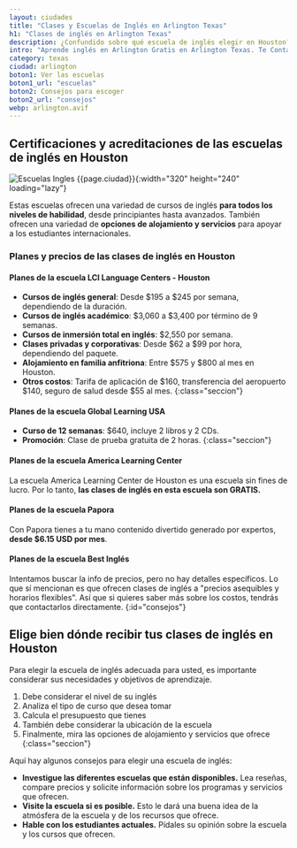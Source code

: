```yaml
---
layout: ciudades
title: "Clases y Escuelas de Inglés en Arlington Texas"
h1: "Clases de inglés en Arlington Texas"
description: ¿Confundido sobre qué escuela de inglés elegir en Houston? ¡Haz clic y aclara tus dudas ahora! 🤩
intro: "Aprende inglés en Arlington Gratis en Arlington Texas. Te Contamos Cómo"
category: texas
ciudad: arlington
boton1: Ver las escuelas
boton1_url: "escuelas"
boton2: Consejos para escoger
boton2_url: "consejos"
webp: arlington.avif
---
```

## Certificaciones y acreditaciones de las escuelas de inglés en Houston

![Escuelas Ingles {{page.ciudad}}]({{site.baseurl}}/img/{{page.webp}} "Clases inglés {{page.ciudad|capitalize}}"){:width="320" height="240" loading="lazy"}

Estas escuelas ofrecen una variedad de cursos de inglés **para todos los niveles de habilidad**, desde principiantes hasta avanzados. También ofrecen una variedad de **opciones de alojamiento y servicios** para apoyar a los estudiantes internacionales.

### Planes y precios de las clases de inglés en Houston

#### Planes de la escuela LCI Language Centers - Houston

- **Cursos de inglés general**: Desde $195 a $245 por semana, dependiendo de la duración.
- **Cursos de inglés académico**: $3,060 a $3,400 por término de 9 semanas.
- **Cursos de inmersión total en inglés**: $2,550 por semana.
- **Clases privadas y corporativas**: Desde $62 a $99 por hora, dependiendo del paquete.
- **Alojamiento en familia anfitriona**: Entre $575 y $800 al mes en Houston.
- **Otros costos**: Tarifa de aplicación de $160, transferencia del aeropuerto $140, seguro de salud desde $55 al mes.
{:class="seccion"}

#### Planes de la escuela Global Learning USA

- **Curso de 12 semanas**: $640, incluye 2 libros y 2 CDs.
- **Promoción**: Clase de prueba gratuita de 2 horas.
{:class="seccion"}

#### Planes de la escuela America Learning Center

La escuela America Learning Center de Houston es una escuela sin fines de lucro. Por lo tanto, **las clases de inglés en esta escuela son GRATIS.**

#### Planes de la escuela Papora

Con Papora tienes a tu mano contenido divertido generado por expertos, **desde $6.15 USD por mes**.

#### Planes de la escuela Best Inglés

Intentamos buscar la info de precios, pero no hay detalles específicos. Lo que sí mencionan es que ofrecen clases de inglés a "precios asequibles y horarios flexibles". Así que si quieres saber más sobre los costos, tendrás que contactarlos directamente.
{:id="consejos"}

## Elige bien dónde recibir tus clases de inglés en Houston

Para elegir la escuela de inglés adecuada para usted, es importante considerar sus necesidades y objetivos de aprendizaje.

1. Debe considerar el nivel de su inglés
2. Analiza el tipo de curso que desea tomar
3. Calcula el presupuesto que tienes
4. También debe considerar la ubicación de la escuela
5. Finalmente, mira las opciones de alojamiento y servicios que ofrece
{:class="seccion"}

Aquí hay algunos consejos para elegir una escuela de inglés:

* **Investigue las diferentes escuelas que están disponibles.** Lea reseñas, compare precios y solicite información sobre los programas y servicios que ofrecen.
* **Visite la escuela si es posible.** Esto le dará una buena idea de la atmósfera de la escuela y de los recursos que ofrece.
* **Hable con los estudiantes actuales.** Pídales su opinión sobre la escuela y los cursos que ofrecen.
